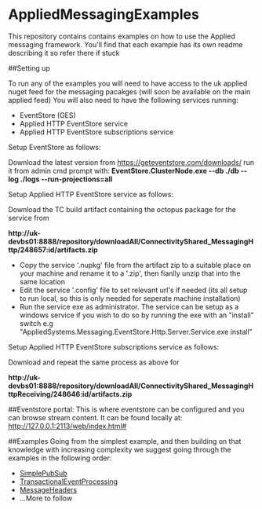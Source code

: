 # AppliedMessagingExamples

This repository contains contains examples on how to use the Applied messaging framework. You'll find that each example has its own readme describing it so refer there if stuck

##Setting up

To run any of the examples you will need to have access to the uk applied nuget feed for the messaging pacakges (will soon be available on the main applied feed)
You will also need to have the following services running:

- EventStore (GES)
- Applied HTTP EventStore service
- Applied HTTP EventStore subscriptions service

Setup EventStore as follows:

Download the latest version from https://geteventstore.com/downloads/
run it from admin cmd prompt with: 
<b>EventStore.ClusterNode.exe --db ./db --log ./logs --run-projections=all</b>

Setup Applied HTTP EventStore service as follows:

Download the TC build artifact containing the octopus package for the service from 

<b>http://uk-devbs01:8888/repository/downloadAll/ConnectivityShared_MessagingHttp/248657:id/artifacts.zip</b>

- Copy the service '.nupkg' file from the artifact zip to a suitable place on your machine and rename it to a '.zip', then fianlly unzip that into the same location
 - Edit the service '.config' file to set relevant url's if needed (its all setup to run local, so this is only needed for seperate machine installation)
 - Run the service exe as administrator. The service can be setup as a windows service if you wish to do so by running the exe with an "install" switch e.g "AppliedSystems.Messaging.EventStore.Http.Server.Service.exe install"

Setup Applied HTTP EventStore subscriptions service as follows:

Download and repeat the same process as above for 

<b>http://uk-devbs01:8888/repository/downloadAll/ConnectivityShared_MessagingHttpReceiving/248646:id/artifacts.zip</b>

##Eventstore portal:
This is where eventstore can be configured and you can  browse stream content. It can be found locally at: http://127.0.0.1:2113/web/index.html#

##Examples
Going from the simplest example, and then building on that knowledge with increasing complexity we suggest going through the examples in the following order:
- [SimplePubSub](https://github.com/sammosampson/AppliedMessagingExamples/tree/master/src/SimplePubSub)
- [TransactionalEventProcessing](https://github.com/sammosampson/AppliedMessagingExamples/tree/master/src/TransactionalEventProcessing)
- [MessageHeaders](https://github.com/sammosampson/AppliedMessagingExamples/tree/master/src/MessageHeaders)
- ...More to follow

